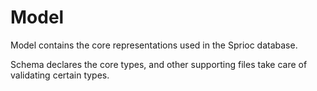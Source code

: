 # Model

Model contains the core representations used in the Sprioc database.

Schema declares the core types, and other supporting files take care of
validating certain types.
